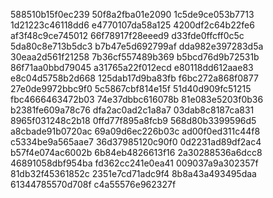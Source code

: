 588510b15f0ec239
50f8a2fba01e2090
1c5de9ce053b7713
1d21223c46118dd6
e4770107da58a125
4200df2c64b22fe6
af3f48c9ce745012
66f78917f28eeed9
d33fde0ffcff0c5c
5da80c8e713b5dc3
b7b47e5d692799af
dda982e397283d5a
30eaa2d561f21258
7b36cf557489b369
b5bcd76d9b72531b
86f71aa0bbd79045
a31765a22f012ecd
e80118dd612aae83
e8c04d5758b2d668
125dab17d9ba83fb
f6bc272a868f0877
27e0de9972bbc9f0
5c5867cbf814e15f
51d40d909fc51215
fbc4666463472b03
74e37dbbc616078b
81e083e5203f0b36
b2381fe609a78c76
dfa2ac0ad2c1a8a7
03dab8c8187ca831
8965f031248c2b18
0ffd77f895a8fcb9
568d80b3399596d5
a8cbade91b0720ac
69a09d6ec226b03c
ad00f0ed311c44f8
c5334be9a565aae7
36d37985120c90f0
0d2231ad89df2ac4
b57f4e074ac6002b
6b84eb4826613f16
2a30288536a6dcc8
46891058dbf954ba
fd362cc241e0ea41
009037a9a302357f
81db32f45361852c
2351e7cd71adc9f4
8b8a43a493495daa
61344785570d708f
c4a55576e962327f
